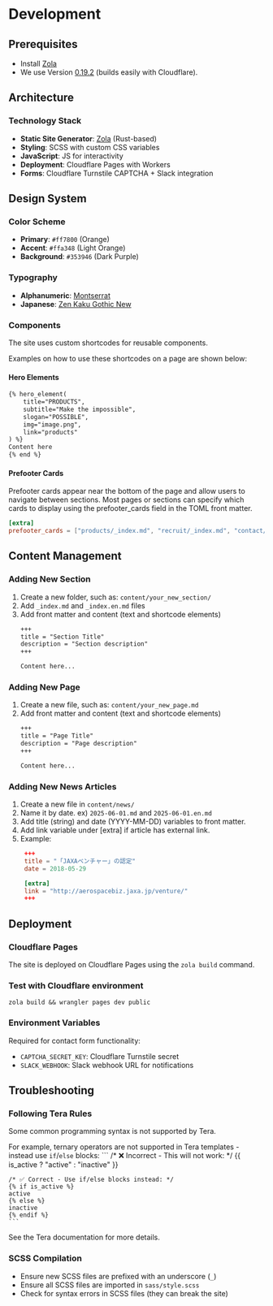 # Development

## Prerequisites
- Install [Zola](https://www.getzola.org/documentation/getting-started/installation/)
- We use Version [0.19.2](https://github.com/getzola/zola/releases/tag/v0.19.2) (builds easily with Cloudflare).

## Architecture

### Technology Stack
- **Static Site Generator**: [Zola](https://www.getzola.org/) (Rust-based)
- **Styling**: SCSS with custom CSS variables
- **JavaScript**: JS for interactivity
- **Deployment**: Cloudflare Pages with Workers
- **Forms**: Cloudflare Turnstile CAPTCHA + Slack integration

## Design System

### Color Scheme
- **Primary**: `#ff7800` (Orange)
- **Accent**: `#ffa348` (Light Orange)
- **Background**: `#353946` (Dark Purple)

### Typography
- **Alphanumeric**: [Montserrat](https://fonts.google.com/specimen/Montserrat)
- **Japanese**: [Zen Kaku Gothic New](https://fonts.google.com/specimen/Zen+Kaku+Gothic+New)

### Components
The site uses custom shortcodes for reusable components.

Examples on how to use these shortcodes on a page are shown below:

#### Hero Elements
```html
{% hero_element(
	title="PRODUCTS",
	subtitle="Make the impossible",
	slogan="POSSIBLE",
	img="image.png",
	link="products"
) %}
Content here
{% end %}
```

#### Prefooter Cards

Prefooter cards appear near the bottom of the page and allow users to
navigate between sections. Most pages or sections can specify which
cards to display using the prefooter_cards field in the TOML front
matter.

```toml
[extra]
prefooter_cards = ["products/_index.md", "recruit/_index.md", "contact/_index.md"]
```

## Content Management

### Adding New Section
1. Create a new folder, such as: `content/your_new_section/`
2. Add `_index.md` and `_index.en.md` files
2. Add front matter and content (text and shortcode elements)
   ```markdown
   +++
   title = "Section Title"
   description = "Section description"
   +++

   Content here...

   ```

### Adding New Page
1. Create a new file, such as: `content/your_new_page.md`
2. Add front matter and content (text and shortcode elements)
   ```markdown
   +++
   title = "Page Title"
   description = "Page description"
   +++

   Content here...

   ```

### Adding New News Articles
1. Create a new file in `content/news/`
2. Name it by date. ex) `2025-06-01.md` and `2025-06-01.en.md`
3. Add title (string) and date (YYYY-MM-DD) variables to front matter.
4. Add link variable under [extra] if article has external link.
5. Example:
   ```toml
	+++
	title = "「JAXAベンチャー」の認定"
	date = 2018-05-29

	[extra]
	link = "http://aerospacebiz.jaxa.jp/venture/"
	+++
   ```

## Deployment

### Cloudflare Pages
The site is deployed on Cloudflare Pages using the `zola build` command.

### Test with Cloudflare environment

```
zola build && wrangler pages dev public
```

### Environment Variables
Required for contact form functionality:
- `CAPTCHA_SECRET_KEY`: Cloudflare Turnstile secret
- `SLACK_WEBHOOK`: Slack webhook URL for notifications

## Troubleshooting

### Following Tera Rules
Some common programming syntax is not supported by Tera.

For example, ternary operators are not supported in Tera templates - instead use `if`/`else` blocks:
	```
	/* ❌ Incorrect - This will not work: */
	{{ is_active ? "active" : "inactive" }}

	/* ✅ Correct - Use if/else blocks instead: */
	{% if is_active %}
	active
	{% else %}
	inactive
	{% endif %}
	```

See the Tera documentation for more details.

### SCSS Compilation
- Ensure new SCSS files are prefixed with an underscore (`_`)
- Ensure all SCSS files are imported in `sass/style.scss`
- Check for syntax errors in SCSS files (they can break the site)
